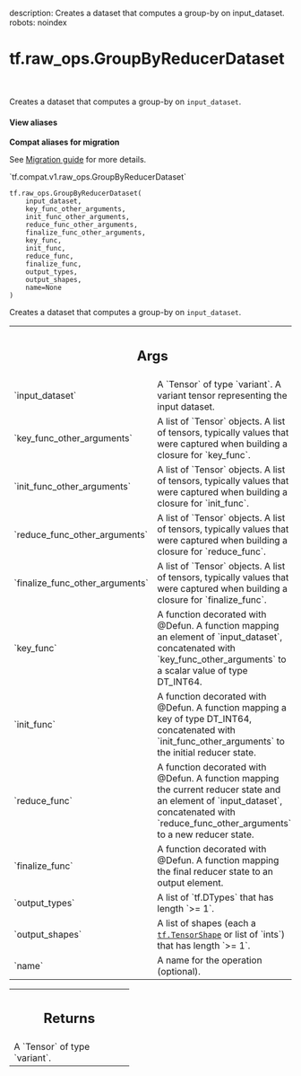 description: Creates a dataset that computes a group-by on input_dataset.
robots: noindex

# tf.raw_ops.GroupByReducerDataset

<!-- Insert buttons and diff -->

<table class="tfo-notebook-buttons tfo-api nocontent" align="left">

</table>



Creates a dataset that computes a group-by on `input_dataset`.


<section class="expandable">
  <h4 class="showalways">View aliases</h4>
  <p>
<b>Compat aliases for migration</b>
<p>See
<a href="https://www.tensorflow.org/guide/migrate">Migration guide</a> for
more details.</p>
<p>`tf.compat.v1.raw_ops.GroupByReducerDataset`</p>
</p>
</section>

<pre class="devsite-click-to-copy prettyprint lang-py tfo-signature-link">
<code>tf.raw_ops.GroupByReducerDataset(
    input_dataset,
    key_func_other_arguments,
    init_func_other_arguments,
    reduce_func_other_arguments,
    finalize_func_other_arguments,
    key_func,
    init_func,
    reduce_func,
    finalize_func,
    output_types,
    output_shapes,
    name=None
)
</code></pre>



<!-- Placeholder for "Used in" -->

Creates a dataset that computes a group-by on `input_dataset`.

<!-- Tabular view -->
 <table class="responsive fixed orange">
<colgroup><col width="214px"><col></colgroup>
<tr><th colspan="2"><h2 class="add-link">Args</h2></th></tr>

<tr>
<td>
`input_dataset`<a id="input_dataset"></a>
</td>
<td>
A `Tensor` of type `variant`.
A variant tensor representing the input dataset.
</td>
</tr><tr>
<td>
`key_func_other_arguments`<a id="key_func_other_arguments"></a>
</td>
<td>
A list of `Tensor` objects.
A list of tensors, typically values that were captured when
building a closure for `key_func`.
</td>
</tr><tr>
<td>
`init_func_other_arguments`<a id="init_func_other_arguments"></a>
</td>
<td>
A list of `Tensor` objects.
A list of tensors, typically values that were captured when
building a closure for `init_func`.
</td>
</tr><tr>
<td>
`reduce_func_other_arguments`<a id="reduce_func_other_arguments"></a>
</td>
<td>
A list of `Tensor` objects.
A list of tensors, typically values that were captured when
building a closure for `reduce_func`.
</td>
</tr><tr>
<td>
`finalize_func_other_arguments`<a id="finalize_func_other_arguments"></a>
</td>
<td>
A list of `Tensor` objects.
A list of tensors, typically values that were captured when
building a closure for `finalize_func`.
</td>
</tr><tr>
<td>
`key_func`<a id="key_func"></a>
</td>
<td>
A function decorated with @Defun.
A function mapping an element of `input_dataset`, concatenated
with `key_func_other_arguments` to a scalar value of type DT_INT64.
</td>
</tr><tr>
<td>
`init_func`<a id="init_func"></a>
</td>
<td>
A function decorated with @Defun.
A function mapping a key of type DT_INT64, concatenated with
`init_func_other_arguments` to the initial reducer state.
</td>
</tr><tr>
<td>
`reduce_func`<a id="reduce_func"></a>
</td>
<td>
A function decorated with @Defun.
A function mapping the current reducer state and an element of `input_dataset`,
concatenated with `reduce_func_other_arguments` to a new reducer state.
</td>
</tr><tr>
<td>
`finalize_func`<a id="finalize_func"></a>
</td>
<td>
A function decorated with @Defun.
A function mapping the final reducer state to an output element.
</td>
</tr><tr>
<td>
`output_types`<a id="output_types"></a>
</td>
<td>
A list of `tf.DTypes` that has length `>= 1`.
</td>
</tr><tr>
<td>
`output_shapes`<a id="output_shapes"></a>
</td>
<td>
A list of shapes (each a <a href="../../tf/TensorShape.md"><code>tf.TensorShape</code></a> or list of `ints`) that has length `>= 1`.
</td>
</tr><tr>
<td>
`name`<a id="name"></a>
</td>
<td>
A name for the operation (optional).
</td>
</tr>
</table>



<!-- Tabular view -->
 <table class="responsive fixed orange">
<colgroup><col width="214px"><col></colgroup>
<tr><th colspan="2"><h2 class="add-link">Returns</h2></th></tr>
<tr class="alt">
<td colspan="2">
A `Tensor` of type `variant`.
</td>
</tr>

</table>

